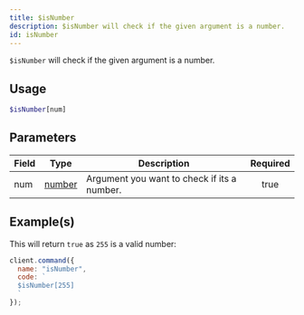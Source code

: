 ```yaml
---
title: $isNumber
description: $isNumber will check if the given argument is a number.
id: isNumber
---
```


`$isNumber` will check if the given argument is a number.

## Usage

```php
$isNumber[num]
```

## Parameters

| Field | Type                                                                                              | Description                                 | Required |
| ----- | ------------------------------------------------------------------------------------------------- | ------------------------------------------- | :------: |
| num   | [number](https://developer.mozilla.org/en-US/docs/Web/JavaScript/Reference/Global_Objects/Number) | Argument you want to check if its a number. |   true   |

## Example(s)

This will return `true` as `255` is a valid number:

```javascript
client.command({
  name: "isNumber",
  code: `
  $isNumber[255]
  `
});
```
